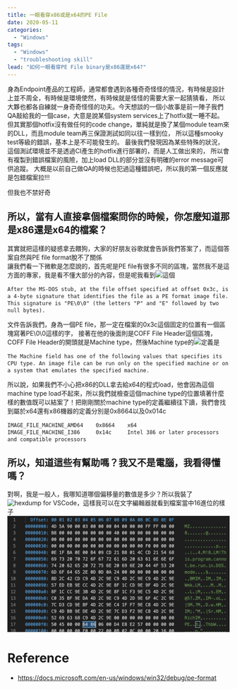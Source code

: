 ```yaml
---
title: 一眼看穿x86或是x64的PE File
date: 2020-05-11
categories:
  - "Windows"
tags:
  - "Windows"
  - "troubleshooting skill"
lead: "如何一眼看穿PE File binary是x86還是x64?"
---
```

身為Endpoint產品的工程師，通常都會遇到各種奇奇怪怪的情況，有時候是設計上並不周全，有時候是環境使然，有時候就是怪怪的需要大家一起猜猜看，
所以大夥也都各自練就一身奇奇怪怪的功夫。今天想談的一個小故事是前一陣子我們QA敲給我的一個case，大意是說某個system services上了hotfix就一睡不起。
但其實那個hotfix沒有做任何的code change，單純就是換了某個module team來的DLL，而且module team再三保證測試如同以往一樣到位，
所以這種smooky test等級的錯誤，基本上是不可能發生的。
最後我們發現因為某些特殊的狀況，這個測試環境並不是透過CI產生的hotfix進行部署的，而是人工做出來的，
所以會有複製到錯誤檔案的風險，加上load DLL的部分並沒有明確的error message可供追蹤。
大概是以前自己做QA的時候也犯過這種錯誤吧，所以我的第一個反應就是包錯檔案拉!!!

但我也不禁好奇
## 所以，當有人直接拿個檔案問你的時候，你怎麼知道那是x86還是x64的檔案？

其實就把這樣的疑惑拿去餵狗，大家的好朋友谷歌就會告訴我們答案了，而這個答案自然與PE file format脫不了關係        
讓我們看一下微軟是怎麼說的，首先呢是PE file有很多不同的區塊，當然我不是這方面的專家，我是看不懂大部分的內容，但是呢我看到![這個](https://docs.microsoft.com/en-us/windows/win32/debug/pe-format#signature-image-only)
```plaintext
After the MS-DOS stub, at the file offset specified at offset 0x3c, is a 4-byte signature that identifies the file as a PE format image file. This signature is "PE\0\0" (the letters "P" and "E" followed by two null bytes).
```
文件告訴我們，身為一個PE file，那一定在檔案的0x3c這個固定的位置有一個區塊寫著PE\0\0這樣的字，
接著在他的後面則是COFF File Header這個區塊，COFF File Header的開頭就是Machine type，然後Machine type的![定義](https://docs.microsoft.com/en-us/windows/win32/debug/pe-format#machine-types)是
```plaintext
The Machine field has one of the following values that specifies its CPU type. An image file can be run only on the specified machine or on a system that emulates the specified machine.
```
所以說，如果我們不小心把x86的DLL拿去給x64的程式load，他會因為這個machine type load不起來，所以我們就檢查這個machine type的位置填著什麼樣的數值既可以結案了！把剛剛關於machine type的定義繼續往下讀，我們會找到屬於x64還有x86機器的定義分別是0x8664以及0x014c
```plaintext
IMAGE_FILE_MACHINE_AMD64    0x8664    x64
IMAGE_FILE_MACHINE_I386     0x14c     Intel 386 or later processors and compatible processors
```

## 所以，知道這些有幫助嗎？我又不是電腦，我看得懂嗎？

對啊，我是一般人，我哪知道哪個偏移量的數值是多少？所以我裝了![hexdump for VSCode](https://marketplace.visualstudio.com/items?itemName=slevesque.vscode-hexdump)，這樣我可以在文字編輯器就看到檔案當中16進位的樣子
![](001.png)

# Reference
- https://docs.microsoft.com/en-us/windows/win32/debug/pe-format